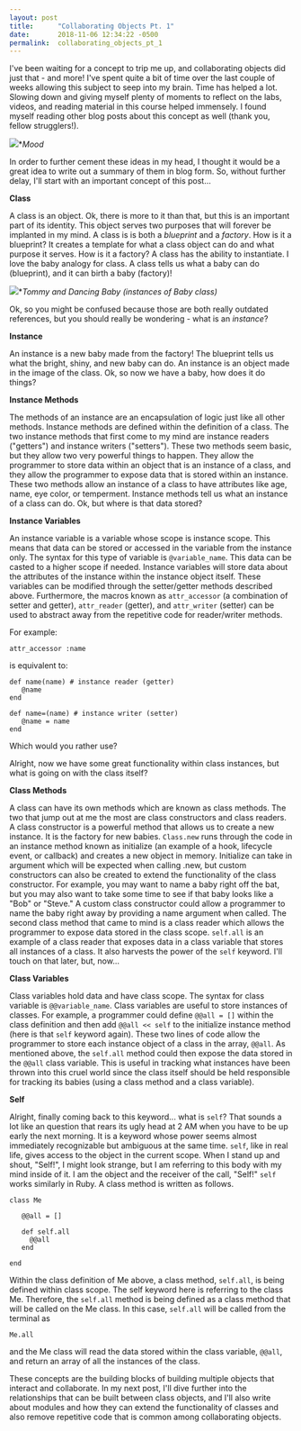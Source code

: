 ```yaml
---
layout: post
title:      "Collaborating Objects Pt. 1"
date:       2018-11-06 12:34:22 -0500
permalink:  collaborating_objects_pt_1
---
```


I've been waiting for a concept to trip me up, and collaborating objects did just that - and more! I've spent quite a bit of time over the last couple of weeks allowing this subject to seep into my brain. Time has helped a lot. Slowing down and giving myself plenty of moments to reflect on the labs, videos, and reading material in this course helped immensely. I found myself reading other blog posts about this concept as well (thank you, fellow strugglers!). 

![](https://media.giphy.com/media/l46Cbqvg6gxGvh2PS/giphy.gif)**Mood*

In order to further cement these ideas in my head, I thought it would be a great idea to write out a summary of them in blog form. So, without further delay, I'll start with an important concept of this post...

**Class**

A class is an object. Ok, there is more to it than that, but this is an important part of its identity. This object serves two purposes that will forever be implanted in my mind. A class is is both a *blueprint* and a *factory*. How is it a blueprint? It creates a template for what a class object can do and what purpose it serves. How is it a factory? A class has the ability to instantiate. I love the baby analogy for class. A class tells us what a baby can do (blueprint), and it can birth a baby (factory)!

![](https://media.giphy.com/media/tfduyLm5cufU4/giphy.gif)**Tommy and Dancing Baby (instances of Baby class)*

Ok, so you might be confused because those are both really outdated references, but you should really be wondering - what is an *instance*?

**Instance**

An instance is a new baby made from the factory! The blueprint tells us what the bright, shiny, and new baby can do. An instance is an object made in the image of the class. Ok, so now we have a baby, how does it do things?

**Instance Methods**

The methods of an instance are an encapsulation of logic just like all other methods. Instance methods are defined within the definition of a class. The two instance methods that first come to my mind are instance readers ("getters") and instance writers ("setters"). These two methods seem basic, but they allow two very powerful things to happen. They allow the programmer to store data within an object that is an instance of a class, and they allow the programmer to expose data that is stored within an instance. These two methods allow an instance of a class to have attributes like age, name, eye color, or temperment. Instance methods tell us what an instance of a class can do. Ok, but where is that data stored?

**Instance Variables**

An instance variable is a variable whose scope is instance scope. This means that data can be stored or accessed in the variable from the instance only. The syntax for this type of variable is `@variable_name`. This data can be casted to a higher scope if needed. Instance variables will store data about the attributes of the instance within the instance object itself. These variables can be modified through the setter/getter methods described above. Furthermore, the macros known as `attr_accessor` (a combination of setter and getter), `attr_reader` (getter), and `attr_writer` (setter) can be used to abstract away from the repetitive code for reader/writer methods.

For example:

```
attr_accessor :name
```

is equivalent to:

```
def name(name) # instance reader (getter)
   @name
end

def name=(name) # instance writer (setter)
   @name = name
end
```

Which would you rather use?

Alright, now we have some great functionality within class instances, but what is going on with the class itself?

**Class Methods**

A class can have its own methods which are known as class methods. The two that jump out at me the most are class constructors and class readers. A class constructor is a powerful method that allows us to create a new instance. It is the factory for new babies. `Class.new` runs through the code in an instance method known as initialize (an example of a hook, lifecycle event, or callback) and creates a new object in memory. Initialize can take in argument which will be expected when calling .new, but custom constructors can also be created to extend the functionality of the class constructor. For example, you may want to name a baby right off the bat, but you may also want to take some time to see if that baby looks like a "Bob" or "Steve." A custom class constructor could allow a programmer to name the baby right away by providing a name argument when called. The second class method that came to mind is a class reader which allows the programmer to expose data stored in the class scope. `self.all` is an example of a class reader that exposes data in a class variable that stores all instances of a class. It also harvests the power of the `self` keyword. I'll touch on that later, but, now...

**Class Variables**

Class variables hold data and have class scope. The syntax for class variable is `@@variable_name`. Class variables are useful to store instances of classes. For example, a programmer could define `@@all = []` within the class definition and then add `@@all << self` to the initialize instance method (here is that `self` keyword again). These two lines of code allow the programmer to store each instance object of a class in the array, `@@all`. As mentioned above, the `self.all` method could then expose the data stored in the `@@all` class variable. This is useful in tracking what instances have been thrown into this cruel world since the class itself should be held responsible for tracking its babies (using a class method and a class variable).

**Self**

Alright, finally coming back to this keyword... what is `self`? That sounds a lot like an question that rears its ugly head at 2 AM when you have to be up early the next morning. It is a keyword whose power seems almost immediately recognizable but ambiguous at the same time. `self`, like in real life, gives access to the object in the current scope. When I stand up and shout, "Self!", I might look strange, but I am referring to this body with my mind inside of it. I am the object and the receiver of the call, "Self!" `self` works similarly in Ruby. A class method is written as follows.

```
class Me

   @@all = []

   def self.all
     @@all
   end
	 
end
```

Within the class definition of Me above, a class method, `self.all`, is being defined within class scope. The self keyword here is referring to the class Me. Therefore, the `self.all` method is being defined as a class method that will be called on the Me class. In this case, `self.all` will be called from the terminal as

```
Me.all
```

and the Me class will read the data stored within the class variable, `@@all`, and return an array of all the instances of the class.

These concepts are the building blocks of building multiple objects that interact and collaborate. In my next post, I'll dive further into the relationships that can be built between class objects, and I'll also write about modules and how they can extend the functionality of classes and also remove repetitive code that is common among collaborating objects.

